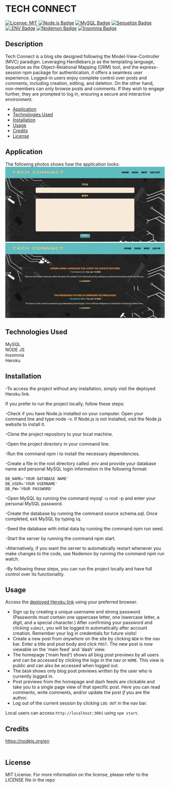 # TECH CONNECT </br>

[![License: MIT](https://img.shields.io/badge/License-MIT-yellow.svg)](https://opensource.org/licenses/MIT)
[![Node.js Badge](https://img.shields.io/badge/Node.js-393?logo=nodedotjs&logoColor=fff&style=flat)](https://nodejs.org/en)
[![MySQL Badge](https://img.shields.io/badge/MySQL-4479A1?logo=mysql&logoColor=fff&style=flat)](https://www.npmjs.com/package/mysql2)
[![Sequelize Badge](https://img.shields.io/badge/Sequelize-52B0E7?logo=sequelize&logoColor=fff&style=flat)](https://sequelize.org/docs/v6/)
[![.ENV Badge](https://img.shields.io/badge/.ENV-ECD53F?logo=dotenv&logoColor=000&style=flat)](https://www.npmjs.com/package/dotenv)
[![Nodemon Badge](https://img.shields.io/badge/Nodemon-76D04B?logo=nodemon&logoColor=fff&style=flat)](https://nodemon.io/)
[![Insomnia Badge](https://img.shields.io/badge/Insomnia-4000BF?logo=insomnia&logoColor=fff&style=flat)](https://insomnia.rest/)

## Description

Tech Connect is a blog site designed following the Model-View-Controller (MVC) paradigm. Leveraging Handlebars.js as the templating language, Sequelize as the Object-Relational Mapping (ORM) tool, and the express-session npm package for authentication, it offers a seamless user experience. Logged-in users enjoy complete control over posts and comments, including creation, editing, and deletion. On the other hand, non-members can only browse posts and comments. If they wish to engage further, they are prompted to log in, ensuring a secure and interactive environment. </br>

- [Application](#Application)
- [Technologies Used](#TechnologiesUsed)
- [Installation](#Installation)
- [Usage](#usage)
- [Credits](#credits)
- [License](#license)

## Application

The following photos shows how the application looks:
![Alt text](./public/images/1.png)
![Alt text](./public/images/2.png)

## Technologies Used

MySQL </br>
NODE JS </br>
Insomnia </br>
Heroku

## Installation

-To access the project without any installation, simply visit the deployed Heroku link.

If you prefer to run the project locally, follow these steps:

-Check if you have Node.js installed on your computer. Open your command line and type node -v. If Node.js is not installed, visit the Node.js website to install it.

-Clone the project repository to your local machine.

-Open the project directory in your command line.

-Run the command npm i to install the necessary dependencies.

-Create a file in the root directory called .env and provide your database name and personal MySQL login information in the following format:

```
DB_NAME='YOUR DATABASE NAME'
DB_USER='YOUR USERNAME'
DB_PW='YOUR PASSWORD'
```

-Open MySQL by running the command mysql -u root -p and enter your personal MySQL password.

-Create the database by running the command source schema.sql. Once completed, exit MySQL by typing \q.

-Seed the database with initial data by running the command npm run seed.

-Start the server by running the command npm start.

-Alternatively, if you want the server to automatically restart whenever you make changes to the code, use Nodemon by running the command npm run watch.

-By following these steps, you can run the project locally and have full control over its functionality.

## Usage

Access the [deployed Heroku link](https://pacific-dawn-36279.herokuapp.com/) using your preferred browser.

- Sign up by creating a unique username and strong password. (Passwords must contain one uppercase letter, one lowercase letter, a digit, and a special character.) After confirming your password and clicking `submit`, you will be logged in automatically after account creation. Remember your log in credentials for future visits!
- Create a new post from _anywhere_ on the site by clicking `NEW` in the nav bar. Enter a title and post body and click `POST`. The new post is now viewable on the 'main feed' and 'dash' view.
- The homepage ('main feed') shows all blog post previews by all users and can be accessed by clicking the logo in the nav or `HOME`. This view is public and can also be accessed when logged out.
- The `DASH` shows only blog post previews written by the user who is currently logged in.
- Post previews from the homepage and dash feeds are clickable and take you to a single page view of that specific post. Here you can read comments, write comments, and/or update the post _if_ you are the author.
- Log out of the current session by clicking `LOG OUT` in the nav bar.

Local users can access `http://localhost:3001` using `npm start`.

## Credits

https://nodejs.org/en </br>
</br>

## License

MIT License.
For more information on the license, please refer to the LICENSE file in the repo
